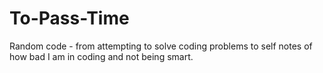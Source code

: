 # To-Pass-Time
Random code - from attempting to solve coding problems to self notes of how bad I am in coding and not being smart.
